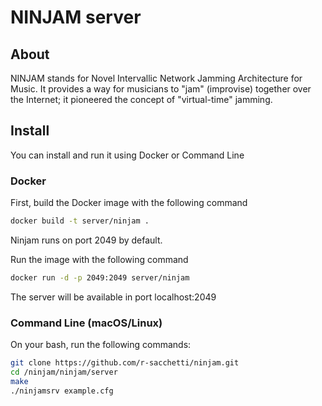 # NINJAM server

## About

NINJAM stands for Novel Intervallic Network Jamming Architecture for Music. 
It provides a way for musicians to "jam" (improvise) together over the Internet; it pioneered the concept of "virtual-time" jamming. 


## Install

You can install and run it using Docker or Command Line

### Docker

First, build the Docker image with the following command

```bash
docker build -t server/ninjam .
```
Ninjam runs on port 2049 by default.

Run the image with the following command

```bash
docker run -d -p 2049:2049 server/ninjam
```

The server will be available in port localhost:2049

### Command Line (macOS/Linux)

On your bash, run the following commands:
```bash
git clone https://github.com/r-sacchetti/ninjam.git
cd /ninjam/ninjam/server
make
./ninjamsrv example.cfg
```